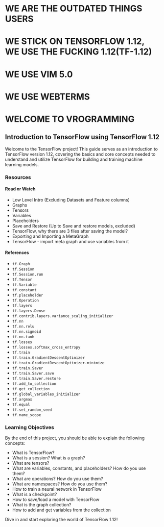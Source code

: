 # WE ARE THE OUTDATED THINGS USERS
# WE STICK ON TENSORFLOW 1.12, WE USE THE FUCKING 1.12(TF-1.12)
# WE USE VIM 5.0
# WE USE WEBTERMS
# WELCOME TO VROGRAMMING

## Introduction to TensorFlow using TensorFlow 1.12

Welcome to the TensorFlow project! This guide serves as an introduction to TensorFlow version 1.12, covering the basics and core concepts needed to understand and utilize TensorFlow for building and training machine learning models.

### Resources

#### Read or Watch

- Low Level Intro (Excluding Datasets and Feature columns)
- Graphs
- Tensors
- Variables
- Placeholders
- Save and Restore (Up to Save and restore models, excluded)
- TensorFlow, why there are 3 files after saving the model?
- Exporting and Importing a MetaGraph
- TensorFlow - import meta graph and use variables from it

#### References

- `tf.Graph`
- `tf.Session`
- `tf.Session.run`
- `tf.Tensor`
- `tf.Variable`
- `tf.constant`
- `tf.placeholder`
- `tf.Operation`
- `tf.layers`
- `tf.layers.Dense`
- `tf.contrib.layers.variance_scaling_initializer`
- `tf.nn`
- `tf.nn.relu`
- `tf.nn.sigmoid`
- `tf.nn.tanh`
- `tf.losses`
- `tf.losses.softmax_cross_entropy`
- `tf.train`
- `tf.train.GradientDescentOptimizer`
- `tf.train.GradientDescentOptimizer.minimize`
- `tf.train.Saver`
- `tf.train.Saver.save`
- `tf.train.Saver.restore`
- `tf.add_to_collection`
- `tf.get_collection`
- `tf.global_variables_initializer`
- `tf.argmax`
- `tf.equal`
- `tf.set_random_seed`
- `tf.name_scope`

### Learning Objectives

By the end of this project, you should be able to explain the following concepts:

- What is TensorFlow?
- What is a session? What is a graph?
- What are tensors?
- What are variables, constants, and placeholders? How do you use them?
- What are operations? How do you use them?
- What are namespaces? How do you use them?
- How to train a neural network in TensorFlow
- What is a checkpoint?
- How to save/load a model with TensorFlow
- What is the graph collection?
- How to add and get variables from the collection

Dive in and start exploring the world of TensorFlow 1.12!

